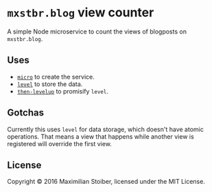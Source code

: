 # `mxstbr.blog` view counter

A simple Node microservice to count the views of blogposts on `mxstbr.blog`.

## Uses

- [`micro`](https://github.com/zeit/micro) to create the service.
- [`level`](https://github.com/level/level) to store the data.
- [`then-levelup`](https://github.com/then/then-levelup) to promisify `level`.

## Gotchas

Currently this uses `level` for data storage, which doesn't have atomic operations. That means a view that happens while another view is registered will override the first view.

## License

Copyright ©️ 2016 Maximilian Stoiber, licensed under the MIT License.
